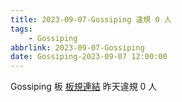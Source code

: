 ```yaml
---
title: 2023-09-07-Gossiping 違規 0 人
tags:
    - Gossiping
abbrlink: 2023-09-07-Gossiping
date: Gossiping-2023-09-07 12:00:00
---
```

Gossiping 板 [板規連結](https://www.ptt.cc/bbs/Gossiping/M.1637425085.A.07D.html)
昨天違規 0 人
